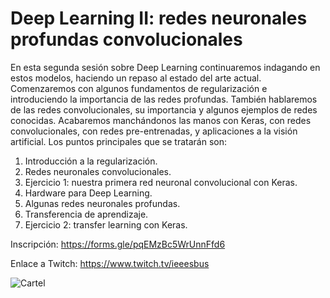 # Deep Learning II: redes neuronales profundas convolucionales

En esta segunda sesión sobre Deep Learning continuaremos indagando en estos modelos, haciendo un repaso al estado del arte actual. Comenzaremos con algunos fundamentos de regularización e introduciendo la importancia de las redes profundas. También hablaremos de las redes convolucionales, su importancia y algunos ejemplos de redes conocidas. Acabaremos manchándonos las manos con Keras, con redes convolucionales, con redes pre-entrenadas, y aplicaciones a la visión artificial. Los puntos principales que se tratarán son:
1. Introducción a la regularización.
2. Redes neuronales convolucionales.
3. Ejercicio 1: nuestra primera red neuronal convolucional con Keras.
4. Hardware para Deep Learning.
5. Algunas redes neuronales profundas.
6. Transferencia de aprendizaje.
7. Ejercicio 2: transfer learning con Keras.

Inscripción: https://forms.gle/pqEMzBc5WrUnnFfd6

Enlace a Twitch:  https://www.twitch.tv/ieeesbus 

![Cartel](https://pbs.twimg.com/media/EVe4toMXkAAiIyu?format=jpg&name=large)
